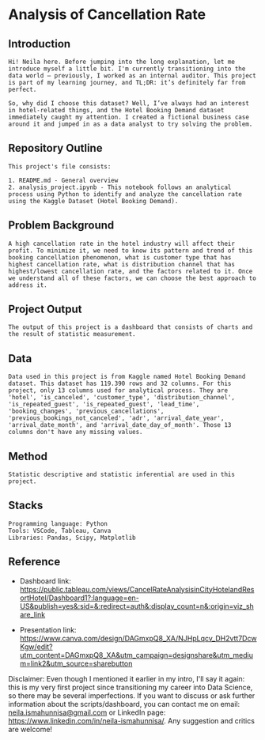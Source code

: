 # Analysis of Cancellation Rate

## Introduction
    Hi! Neila here. Before jumping into the long explanation, let me introduce myself a little bit. I'm currently transitioning into the data world — previously, I worked as an internal auditor. This project is part of my learning journey, and TL;DR: it’s definitely far from perfect.

    So, why did I choose this dataset? Well, I’ve always had an interest in hotel-related things, and the Hotel Booking Demand dataset immediately caught my attention. I created a fictional business case around it and jumped in as a data analyst to try solving the problem.

## Repository Outline
    This project's file consists:

    1. README.md - General overview
    2. analysis_project.ipynb - This notebook follows an analytical process using Python to identify and analyze the cancellation rate using the Kaggle Dataset (Hotel Booking Demand).


## Problem Background
    A high cancellation rate in the hotel industry will affect their profit. To minimize it, we need to know its pattern and trend of this booking cancellation phenomenon, what is customer type that has highest cancellation rate, what is distribution channel that has highest/lowest cancellation rate, and the factors related to it. Once we understand all of these factors, we can choose the best approach to address it.

## Project Output
    The output of this project is a dashboard that consists of charts and the result of statistic measurement.

## Data
    Data used in this project is from Kaggle named Hotel Booking Demand dataset. This dataset has 119.390 rows and 32 columns. For this project, only 13 columns used for analytical process. They are 'hotel', 'is_canceled', 'customer_type', 'distribution_channel', 'is_repeated_guest', 'is_repeated_guest', 'lead_time', 'booking_changes', 'previous_cancellations', 'previous_bookings_not_canceled', 'adr', 'arrival_date_year', 'arrival_date_month', and 'arrival_date_day_of_month'. Those 13 columns don't have any missing values.

## Method
    Statistic descriptive and statistic inferential are used in this project.

## Stacks

    Programming language: Python
    Tools: VSCode, Tableau, Canva
    Libraries: Pandas, Scipy, Matplotlib


## Reference
- Dashboard link:
    https://public.tableau.com/views/CancelRateAnalysisinCityHotelandResortHotel/Dashboard1?:language=en-US&publish=yes&:sid=&:redirect=auth&:display_count=n&:origin=viz_share_link

- Presentation link:
    https://www.canva.com/design/DAGmxpQ8_XA/NJHpLqcv_DH2vtt7DcwKgw/edit?utm_content=DAGmxpQ8_XA&utm_campaign=designshare&utm_medium=link2&utm_source=sharebutton


Disclaimer: Even though I mentioned it earlier in my intro, I'll say it again: this is my very first project since transitioning my career into Data Science, so there may be several imperfections. If you want to discuss or ask further information about the scripts/dashboard, you can contact me on email: neila.ismahunnisa@gmail.com or LinkedIn page: https://www.linkedin.com/in/neila-ismahunnisa/. Any suggestion and critics are welcome!